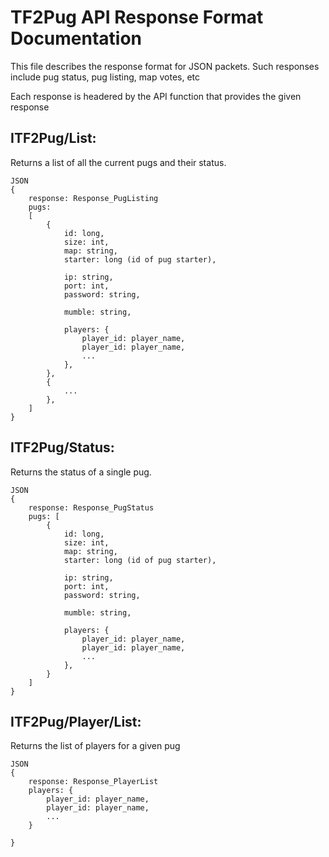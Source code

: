 TF2Pug API Response Format Documentation
========================================

This file describes the response format for JSON packets. Such responses include
pug status, pug listing, map votes, etc

Each response is headered by the API function that provides the given response

ITF2Pug/List:
------------
Returns a list of all the current pugs and their status.

    JSON
    {
        response: Response_PugListing
        pugs: 
        [
            {
                id: long,
                size: int,
                map: string,
                starter: long (id of pug starter),

                ip: string,
                port: int,
                password: string,

                mumble: string,

                players: {
                    player_id: player_name,
                    player_id: player_name,
                    ...
                },
            },
            {
                ...
            },
        ]
    }

ITF2Pug/Status:
---------------
Returns the status of a single pug.

    JSON
    {
        response: Response_PugStatus
        pugs: [
            {
                id: long,
                size: int,
                map: string,
                starter: long (id of pug starter),

                ip: string,
                port: int,
                password: string,

                mumble: string,

                players: {
                    player_id: player_name,
                    player_id: player_name,
                    ...
                },
            }  
        ]
    }

ITF2Pug/Player/List:
--------------------
Returns the list of players for a given pug

    JSON
    {
        response: Response_PlayerList
        players: {
            player_id: player_name,
            player_id: player_name,
            ...
        }

    }
